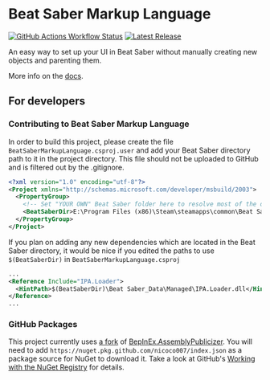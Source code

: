 # Beat Saber Markup Language
[![GitHub Actions Workflow Status](https://img.shields.io/github/actions/workflow/status/monkeymanboy/BeatSaberMarkupLanguage/build.yml?style=flat-square)](https://github.com/monkeymanboy/BeatSaberMarkupLanguage/actions/workflows/build.yml)
[![Latest Release](https://img.shields.io/github/v/release/monkeymanboy/BeatSaberMarkupLanguage?style=flat-square)](https://github.com/monkeymanboy/BeatSaberMarkupLanguage/releases/latest)

An easy way to set up your UI in Beat Saber without manually creating new objects and parenting them.

More info on the [docs](https://monkeymanboy.github.io/BSML-Docs/).

## For developers

### Contributing to Beat Saber Markup Language
In order to build this project, please create the file `BeatSaberMarkupLanguage.csproj.user` and add your Beat Saber directory path to it in the project directory.
This file should not be uploaded to GitHub and is filtered out by the .gitignore.

```xml
<?xml version="1.0" encoding="utf-8"?>
<Project xmlns="http://schemas.microsoft.com/developer/msbuild/2003">
  <PropertyGroup>
    <!-- Set "YOUR OWN" Beat Saber folder here to resolve most of the dependency paths! -->
    <BeatSaberDir>E:\Program Files (x86)\Steam\steamapps\common\Beat Saber</BeatSaberDir>
  </PropertyGroup>
</Project>
```

If you plan on adding any new dependencies which are located in the Beat Saber directory, it would be nice if you edited the paths to use `$(BeatSaberDir)` in `BeatSaberMarkupLanguage.csproj`

```xml
...
<Reference Include="IPA.Loader">
  <HintPath>$(BeatSaberDir)\Beat Saber_Data\Managed\IPA.Loader.dll</HintPath>
</Reference>
...
```

### GitHub Packages
This project currently uses [a fork](https://github.com/nicoco007/BepInEx.AssemblyPublicizer) of [BepInEx.AssemblyPublicizer](https://github.com/BepInEx/BepInEx.AssemblyPublicizer). You will need to add `https://nuget.pkg.github.com/nicoco007/index.json` as a package source for NuGet to download it. Take a look at GitHub's [Working with the NuGet Registry](https://docs.github.com/en/packages/working-with-a-github-packages-registry/working-with-the-nuget-registry#authenticating-to-github-packages) for details.
